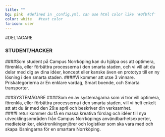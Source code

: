 ```yaml
---
title: ""
bg: pink  #defined in _config.yml, can use html color like '#0fbfcf'
color: white   #text color
fa-icon: user
---
```


#DELTAGARE

### STUDENT/HACKER
####Som student på Campus Norrköping kan du hjälpa oss att optimera, förenkla, eller förbättra processerna i den smarta staden, och vi vill att du delar med dig av dina idéer, koncept eller kanske även en prototyp till en ny lösning i den smarta staden. 
####Vi kommer att utse 3 vinnare. Priskategorierna är En enklare vardag, Smart boende, och Smarta transporter.

###SYSTEMÄGARE
####Som en av systemägarna som vi tror vill optimera, förenkla, eller förbättra processerna i den smarta staden, vill vi helt enkelt att att du är med den 29:e april och beskriver din verksamhet.  
####I retur kommer du få en massa kreativa förslag och idéer till nya utvecklingsområden från Campus Norrköpings användbarhetsexperter, medietekniker, elektronikingenjörer och logistiker som ska vara med och skapa lösningarna för en smartare Norrköping.